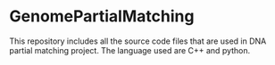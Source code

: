 # GenomePartialMatching
This repository includes all the source code files that are used in DNA partial matching project. The language used are C++ and python.
